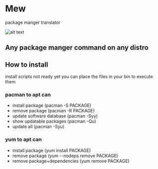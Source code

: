 # Mew
package manger translator 

![alt text](https://github.com/Bashmug/mew/blob/master/graphics/logo.png "kind of a logo")

## Any package manger command on any distro

## How to install
 install scripts not ready yet you can place the files in your bin to execute them 
 
 
### pacman to apt can 
* install package (pacman -S PACKAGE)
* remove package (pacman -R PACKAGE)
* update software database (pacman -Syy)
* show updatable packages (pacman -Qu)
* update all (pacman -Syu)

### yum to apt can 
* install package (yum install PACKAGE)
* remove package (yum --nodeps remove PACKAGE)
* remove package+dependencies	(yum remove PACKAGE)
